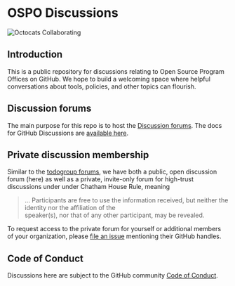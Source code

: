 # OSPO Discussions

![Octocats Collaborating](https://octodex.github.com/images/collabocats.jpg)

## Introduction

This is a public repository for discussions relating to Open Source Program Offices on GitHub. We hope to build a 
welcoming space where helpful conversations about tools, policies, and other topics can flourish.

## Discussion forums

The main purpose for this repo is to host the [Discussion forums](https://github.com/community/OSPO/discussions). The 
docs for GitHub Discussions are [available 
here](https://docs.github.com/en/discussions/collaborating-with-your-community-using-discussions/about-discussions). 

## Private discussion membership

Similar to the [todogroup forums](https://github.com/todogroup/ospology), we have both a public, open discussion forum 
(here) as well as a private, invite-only forum for high-trust discussions under under Chatham House Rule, meaning

> ... Participants are free to use the information received, but neither the identity nor the affiliation of the  
> speaker(s), nor that of any other participant, may be revealed.

To request access to the private forum for yourself or additional members of your organization, please [file an 
issue](https://github.com/community/OSPO/issues/new) mentioning their GitHub handles.

## Code of Conduct

Discussions here are subject to the GitHub community [Code of 
Conduct](https://github.com/community/community/blob/main/CODE_OF_CONDUCT.md). 

